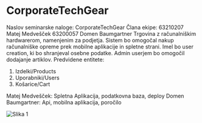 # CorporateTechGear
Naslov seminarske naloge: CorporateTechGear
Člana ekipe:
63210207 Matej Medvešček 
63200057 Domen Baumgartner
Trgovina z računalniškim hardwarerom, namenjenim za podjetja. Sistem bo omogočal nakup računalniške opreme prek mobilne aplikacije in spletne strani. Imel bo user creation, ki bo shranjeval osebne podatke. Admin userjem bo omogočil dodajanje artiklov. 
Predvidene entitete:
1.	Izdelki/Products
2.	Uporabniki/Users
3.	Košarice/Cart

Matej Medvešček:
Spletna Aplikacija, podatkovna baza, deploy
Domen Baumgartner:
Api, mobilna aplikacija, poročilo

![Slika 1]((https://imgur.com/a/mpXm1pE)https://imgur.com/a/mpXm1pE)
